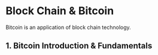 # Block Chain & Bitcoin

Bitcoin is an application of block chain technology.

## 1. Bitcoin Introduction & Fundamentals


